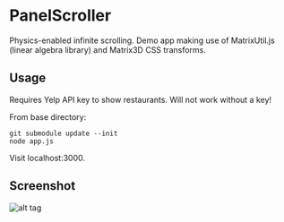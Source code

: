 PanelScroller
=============

Physics-enabled infinite scrolling.  Demo app making use of MatrixUtil.js (linear algebra library) 
and Matrix3D CSS transforms.

Usage
-----

Requires Yelp API key to show restaurants.  Will not work without a key!

From base directory:

```
git submodule update --init
node app.js
```

Visit localhost:3000.


Screenshot
----------
![alt tag](http://i.imgur.com/X45n1uYl.png)

